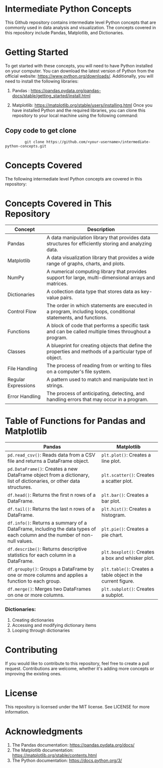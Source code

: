 # Intermediate Python Concepts
This Github repository contains intermediate level Python concepts that are commonly used in data analysis and visualization. The concepts covered in this repository include Pandas, Matplotlib, and Dictionaries.

# Getting Started
To get started with these concepts, you will need to have Python installed on your computer. You can download the latest version of Python from the official website: https://www.python.org/downloads/. Additionally, you will need to install the following libraries:

1. Pandas : https://pandas.pydata.org/pandas-docs/stable/getting_started/install.html

2. Matplotlib: https://matplotlib.org/stable/users/installing.html
Once you have installed Python and the required libraries, you can clone this repository to your local machine using the following command:


## Copy code to get clone 
       
        
             git clone https://github.com/<your-username>/intermediate-python-concepts.git


# Concepts Covered
The following intermediate level Python concepts are covered in this repository:
# Concepts Covered in This Repository

| Concept | Description |
| --- | --- |
| Pandas | A data manipulation library that provides data structures for efficiently storing and analyzing data. |
| Matplotlib | A data visualization library that provides a wide range of graphs, charts, and plots. |
| NumPy | A numerical computing library that provides support for large, multi-dimensional arrays and matrices. |
| Dictionaries | A collection data type that stores data as key-value pairs. |
| Control Flow | The order in which statements are executed in a program, including loops, conditional statements, and functions. |
| Functions | A block of code that performs a specific task and can be called multiple times throughout a program. |
| Classes | A blueprint for creating objects that define the properties and methods of a particular type of object. |
| File Handling | The process of reading from or writing to files on a computer's file system. |
| Regular Expressions | A pattern used to match and manipulate text in strings. |
| Error Handling | The process of anticipating, detecting, and handling errors that may occur in a program. |

# Table of Functions for Pandas and Matplotlib

| Pandas | Matplotlib |
| --- | --- |
| `pd.read_csv()`: Reads data from a CSV file and returns a DataFrame object. | `plt.plot()`: Creates a line plot. |
| `pd.DataFrame()`: Creates a new DataFrame object from a dictionary, list of dictionaries, or other data structures. | `plt.scatter()`: Creates a scatter plot. |
| `df.head()`: Returns the first n rows of a DataFrame. | `plt.bar()`: Creates a bar plot. |
| `df.tail()`: Returns the last n rows of a DataFrame. | `plt.hist()`: Creates a histogram. |
| `df.info()`: Returns a summary of a DataFrame, including the data types of each column and the number of non-null values. | `plt.pie()`: Creates a pie chart. |
| `df.describe()`: Returns descriptive statistics for each column in a DataFrame. | `plt.boxplot()`: Creates a box and whisker plot. |
| `df.groupby()`: Groups a DataFrame by one or more columns and applies a function to each group. | `plt.table()`: Creates a table object in the current figure. |
| `df.merge()`: Merges two DataFrames on one or more columns. | `plt.subplot()`: Creates a subplot. |

### Dictionaries:
1. Creating dictionaries
2. Accessing and modifying dictionary items
3. Looping through dictionaries
# Contributing
If you would like to contribute to this repository, feel free to create a pull request. Contributions are welcome, whether it's adding more concepts or improving the existing ones.

# License
This repository is licensed under the MIT license. See LICENSE for more information.

# Acknowledgments
1. The Pandas documentation: https://pandas.pydata.org/docs/
2. The Matplotlib documentation: https://matplotlib.org/stable/contents.html
3. The Python documentation: https://docs.python.org/3/
